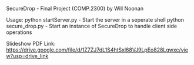 SecureDrop - Final Project (COMP.2300) by Will Noonan

Usage:
    python startServer.py
        - Start the server in a seperate shell
    python secure_drop.py
        - Start an instance of SecureDrop to handle client side operations


Slideshow PDF Link:
    https://drive.google.com/file/d/1Z7ZJ7dL1S4htSxl68VJ9LpEo828Lgwxc/view?usp=drive_link

    